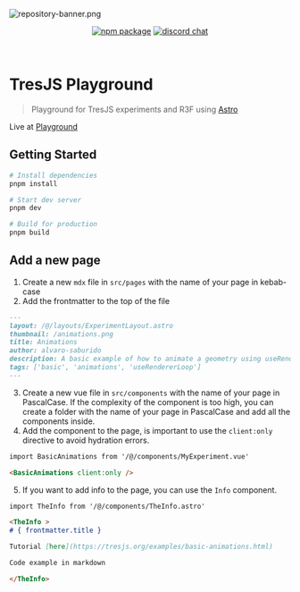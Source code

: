 ![repository-banner.png](/public/github-banner.png)

<p align="center">
  <a href="https://www.npmjs.com/package/@tresjs/core"><img src="https://img.shields.io/npm/v/@tresjs/core?color=%2382DBCA" alt="npm package"></a>
  <a href="https://discord.gg/tfY9aSNT"><img src="https://img.shields.io/badge/chat-discord-purple?style=flat&logo=discord" alt="discord chat"></a>
</p>
<br/>

# TresJS Playground

> Playground for TresJS experiments and R3F using [Astro](https://astro.build/)

Live at [Playground](https://playground.tresjs.org/)

## Getting Started

```bash
# Install dependencies
pnpm install
```

```bash
# Start dev server
pnpm dev
```

```bash
# Build for production
pnpm build
```

## Add a new page

1. Create a new `mdx` file in `src/pages` with the name of your page in kebab-case
2. Add the frontmatter to the top of the file

```md
---
layout: /@/layouts/ExperimentLayout.astro
thumbnail: /animations.png
title: Animations
author: alvaro-saburido
description: A basic example of how to animate a geometry using useRendererLoop composable
tags: ['basic', 'animations', 'useRendererLoop']
---
```

3. Create a new vue file in `src/components` with the name of your page in PascalCase. If the complexity of the component is too high, you can create a folder with the name of your page in PascalCase and add all the components inside.
4. Add the component to the page, is important to use the `client:only` directive to avoid hydration errors.

```md
import BasicAnimations from '/@/components/MyExperiment.vue'

<BasicAnimations client:only />
```

5. If you want to add info to the page, you can use the `Info` component.

```md
import TheInfo from '/@/components/TheInfo.astro'

<TheInfo >
# { frontmatter.title }

Tutorial [here](https://tresjs.org/examples/basic-animations.html)

Code example in markdown

</TheInfo>
```
